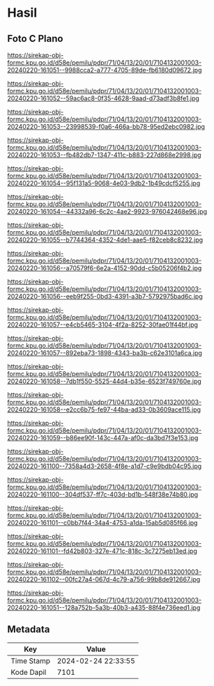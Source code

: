 # Hasil

## Foto C Plano

https://sirekap-obj-formc.kpu.go.id/d58e/pemilu/pdpr/71/04/13/20/01/7104132001003-20240220-161051--9988cca2-a777-4705-89de-fb6180d09672.jpg

https://sirekap-obj-formc.kpu.go.id/d58e/pemilu/pdpr/71/04/13/20/01/7104132001003-20240220-161052--59ac6ac8-0f35-4628-9aad-d73adf3b8fe1.jpg

https://sirekap-obj-formc.kpu.go.id/d58e/pemilu/pdpr/71/04/13/20/01/7104132001003-20240220-161053--23998539-f0a6-466a-bb78-95ed2ebc0982.jpg

https://sirekap-obj-formc.kpu.go.id/d58e/pemilu/pdpr/71/04/13/20/01/7104132001003-20240220-161053--fb482db7-1347-411c-b883-227d868e2998.jpg

https://sirekap-obj-formc.kpu.go.id/d58e/pemilu/pdpr/71/04/13/20/01/7104132001003-20240220-161054--95f131a5-9068-4e03-9db2-1b49cdcf5255.jpg

https://sirekap-obj-formc.kpu.go.id/d58e/pemilu/pdpr/71/04/13/20/01/7104132001003-20240220-161054--44332a96-6c2c-4ae2-9923-976042468e96.jpg

https://sirekap-obj-formc.kpu.go.id/d58e/pemilu/pdpr/71/04/13/20/01/7104132001003-20240220-161055--b7744364-4352-4de1-aae5-f82ceb8c8232.jpg

https://sirekap-obj-formc.kpu.go.id/d58e/pemilu/pdpr/71/04/13/20/01/7104132001003-20240220-161056--a70579f6-6e2a-4152-90dd-c5b05206f4b2.jpg

https://sirekap-obj-formc.kpu.go.id/d58e/pemilu/pdpr/71/04/13/20/01/7104132001003-20240220-161056--eeb9f255-0bd3-4391-a3b7-5792975bad6c.jpg

https://sirekap-obj-formc.kpu.go.id/d58e/pemilu/pdpr/71/04/13/20/01/7104132001003-20240220-161057--e4cb5465-3104-4f2a-8252-30fae01f44bf.jpg

https://sirekap-obj-formc.kpu.go.id/d58e/pemilu/pdpr/71/04/13/20/01/7104132001003-20240220-161057--892eba73-1898-4343-ba3b-c62e3101a6ca.jpg

https://sirekap-obj-formc.kpu.go.id/d58e/pemilu/pdpr/71/04/13/20/01/7104132001003-20240220-161058--7db1f550-5525-44d4-b35e-6523f749760e.jpg

https://sirekap-obj-formc.kpu.go.id/d58e/pemilu/pdpr/71/04/13/20/01/7104132001003-20240220-161058--e2cc6b75-fe97-44ba-ad33-0b3609ace115.jpg

https://sirekap-obj-formc.kpu.go.id/d58e/pemilu/pdpr/71/04/13/20/01/7104132001003-20240220-161059--b86ee90f-143c-447a-af0c-da3bd7f3e153.jpg

https://sirekap-obj-formc.kpu.go.id/d58e/pemilu/pdpr/71/04/13/20/01/7104132001003-20240220-161100--7358a4d3-2658-4f8e-a1d7-c9e9bdb04c95.jpg

https://sirekap-obj-formc.kpu.go.id/d58e/pemilu/pdpr/71/04/13/20/01/7104132001003-20240220-161100--304df537-ff7c-403d-bd1b-548f38e74b80.jpg

https://sirekap-obj-formc.kpu.go.id/d58e/pemilu/pdpr/71/04/13/20/01/7104132001003-20240220-161101--c0bb7f44-34a4-4753-a1da-15ab5d085f66.jpg

https://sirekap-obj-formc.kpu.go.id/d58e/pemilu/pdpr/71/04/13/20/01/7104132001003-20240220-161101--fd42b803-327e-471c-818c-3c7275eb13ed.jpg

https://sirekap-obj-formc.kpu.go.id/d58e/pemilu/pdpr/71/04/13/20/01/7104132001003-20240220-161102--00fc27a4-067d-4c79-a756-99b8de912667.jpg

https://sirekap-obj-formc.kpu.go.id/d58e/pemilu/pdpr/71/04/13/20/01/7104132001003-20240220-161051--128a752b-5a3b-40b3-a435-88f4e736eed1.jpg


## Metadata

| Key        | Value               |
| ---------- | ------------------- |
| Time Stamp | 2024-02-24 22:33:55 |
| Kode Dapil | 7101                |



